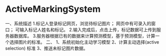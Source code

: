 # ActiveMarkingSystem
一、系统描述
	1.标记人登录标记网页，浏览待标记图片；
		网页中有可录入的窗口；
    可输入标记人姓名和标记。
  2.输入完成后，点击上传，标记数据可上传到服务器数据库。
  3.服务器根据已有的数据来计算预测模型，基于预测模型，计算一个选择图片的标准。
二、
  1、系统初始化主动学习模型 
  2、计算主动选择(active selection) 标准 
  3、推送未标记图片数据。
